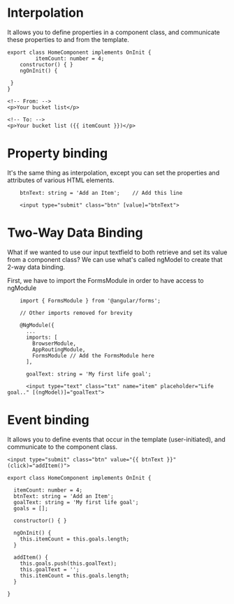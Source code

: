 # Interpolation 
It allows you to define properties in a component class, and communicate these properties to and from the template.

    export class HomeComponent implements OnInit {
             itemCount: number = 4;
        constructor() { }
        ngOnInit() {
     
     }
    }

    <!-- From: -->
    <p>Your bucket list</p>

    <!-- To: -->
    <p>Your bucket list ({{ itemCount }})</p>


# Property binding 
It's the same thing as interpolation, except you can set the properties and attributes of various HTML elements.

        btnText: string = 'Add an Item';    // Add this line

        <input type="submit" class="btn" [value]="btnText">

# Two-Way Data Binding
What if we wanted to use our input textfield to both retrieve and set its value from a component class? We can use what's called ngModel to create that 2-way data binding.

First, we have to import the FormsModule in order to have access to ngModule

        import { FormsModule } from '@angular/forms';

        // Other imports removed for brevity

        @NgModule({
          ...
          imports: [
            BrowserModule,
            AppRoutingModule,
            FormsModule // Add the FormsModule here
          ],

          goalText: string = 'My first life goal';

          <input type="text" class="txt" name="item" placeholder="Life goal.." [(ngModel)]="goalText">

# Event binding 
It allows you to define events that occur in the template (user-initiated), and communicate to the component class. 

    <input type="submit" class="btn" value="{{ btnText }}" (click)="addItem()">

    export class HomeComponent implements OnInit {

      itemCount: number = 4;
      btnText: string = 'Add an Item';
      goalText: string = 'My first life goal';
      goals = [];

      constructor() { }

      ngOnInit() {
        this.itemCount = this.goals.length;
      }

      addItem() {
        this.goals.push(this.goalText);
        this.goalText = '';
        this.itemCount = this.goals.length;
      }

    }


      
